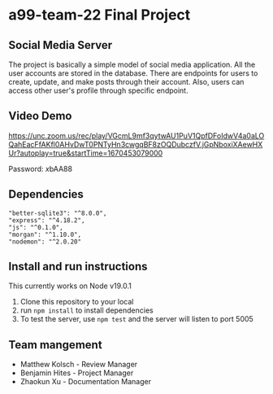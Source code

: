 # a99-team-22 Final Project

## Social Media Server

The project is basically a simple model of social media application. All
the user accounts are stored in the database. There are endpoints
for users to create, update, and make posts through their account.
Also, users can access other user's profile through specific
endpoint.

## Video Demo
https://unc.zoom.us/rec/play/VGcmL9mf3qytwAU1PuV1QpfDFoIdwV4a0aLOQahEacFfAKfl0AHvDwT0PNTyHn3cwgqBF8zOQDubczfV.jGpNboxiXAewHXUr?autoplay=true&startTime=1670453079000

Password: *x*bAA88

## Dependencies
```
"better-sqlite3": "^8.0.0",
"express": "^4.18.2",
"js": "^0.1.0",
"morgan": "^1.10.0",
"nodemon": "^2.0.20"
```

## Install and run instructions

This currently works on Node v19.0.1

1. Clone this repository to your local
2. run `npm install` to install dependencies 
3. To test the server, use `npm test` and the server will listen to port 5005

## Team mangement

- Matthew Kolsch - Review Manager
- Benjamin Hites - Project Manager
- Zhaokun Xu - Documentation Manager


